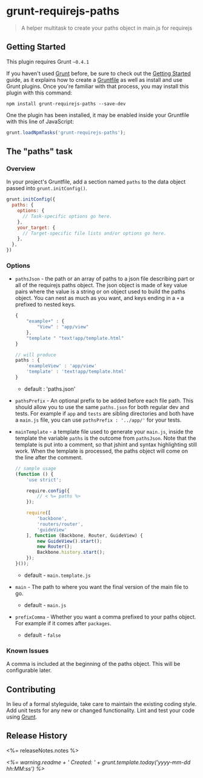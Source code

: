 # grunt-requirejs-paths

> A helper multitask to create your paths object in main.js for requirejs

## Getting Started
This plugin requires Grunt `~0.4.1`

If you haven't used [Grunt](http://gruntjs.com/) before, be sure to check out the [Getting Started](http://gruntjs.com/getting-started) guide, as it explains how to create a [Gruntfile](http://gruntjs.com/sample-gruntfile) as well as install and use Grunt plugins. Once you're familiar with that process, you may install this plugin with this command:

```shell
npm install grunt-requirejs-paths --save-dev
```

One the plugin has been installed, it may be enabled inside your Gruntfile with this line of JavaScript:

```js
grunt.loadNpmTasks('grunt-requirejs-paths');
```

## The "paths" task

### Overview
In your project's Gruntfile, add a section named `paths` to the data object passed into `grunt.initConfig()`.

```js
grunt.initConfig({
  paths: {
    options: {
      // Task-specific options go here.
    },
    your_target: {
      // Target-specific file lists and/or options go here.
    },
  },
})
```

### Options

* `pathsJson` - the path or an array of paths to a json file describing part or all of the requirejs paths object. The
json object is made of key value pairs where the value is a string or on object used to build the paths object.
You can nest as much as you want, and keys ending in a `+` a prefixed to nested keys.

    ```javascript
    {
        "example+" : {
            "View" : "app/view"
        },
        "template " "text!app/template.html"
    }

    // will produce
    paths : {
        'exampleView' : 'app/view'
        'template' : 'text!app/template.html'
    }
    ```

    * default : 'paths.json'

* `pathsPrefix` - An optional prefix to be added before each file path. This should allow you to use the same `paths.json`
for both regular dev and tests. For example if `app` and `tests` are sibling directories and both have a `main.js` file,
you can use `pathsPrefix : '../app/'` for your tests.

* `mainTemplate` - a template file used to generate your `main.js`, inside the template the variable `paths` is the
outcome from `pathsJson`. Note that the template is put into a comment, so that jshint and syntax highlighting still work.
When the template is processed, the paths object will come on the line after the comment.

    ```javascript
    // sample usage
    (function () {
        'use strict';

        require.config({
            // < %= paths %>
        });

        require([
            'backbone',
            'routers/router',
            'guideView'
        ], function (Backbone, Router, GuideView) {
            new GuideView().start();
            new Router();
            Backbone.history.start();
        });
    }());
    ```

    * default - `main.template.js`
* `main` - The path to where you want the final version of the main file to go.
    * default - `main.js`

* `prefixComma` - Whether you want a comma prefixed to your paths object. For example if it comes after `packages`.
    * default - `false`

### Known Issues

A comma is included at the beginning of the paths object. This will be configurable later.

## Contributing
In lieu of a formal styleguide, take care to maintain the existing coding style. Add unit tests for any new or changed functionality. Lint and test your code using [Grunt](http://gruntjs.com/).

## Release History

<%= releaseNotes.notes %>

_<%= warning.readme  + ' Created: ' + grunt.template.today('yyyy-mm-dd hh:MM:ss') %>_
